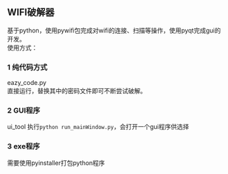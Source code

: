## WIFI破解器  
基于python，使用pywifi包完成对wifi的连接、扫描等操作，使用pyqt完成gui的开发。  
使用方式：  
### 1 纯代码方式  
eazy_code.py  
直接运行，替换其中的密码文件即可不断尝试破解。  
### 2 GUI程序  
ui_tool
执行`python run_mainWindow.py`，会打开一个gui程序供选择  
### 3 exe程序
需要使用pyinstaller打包python程序


